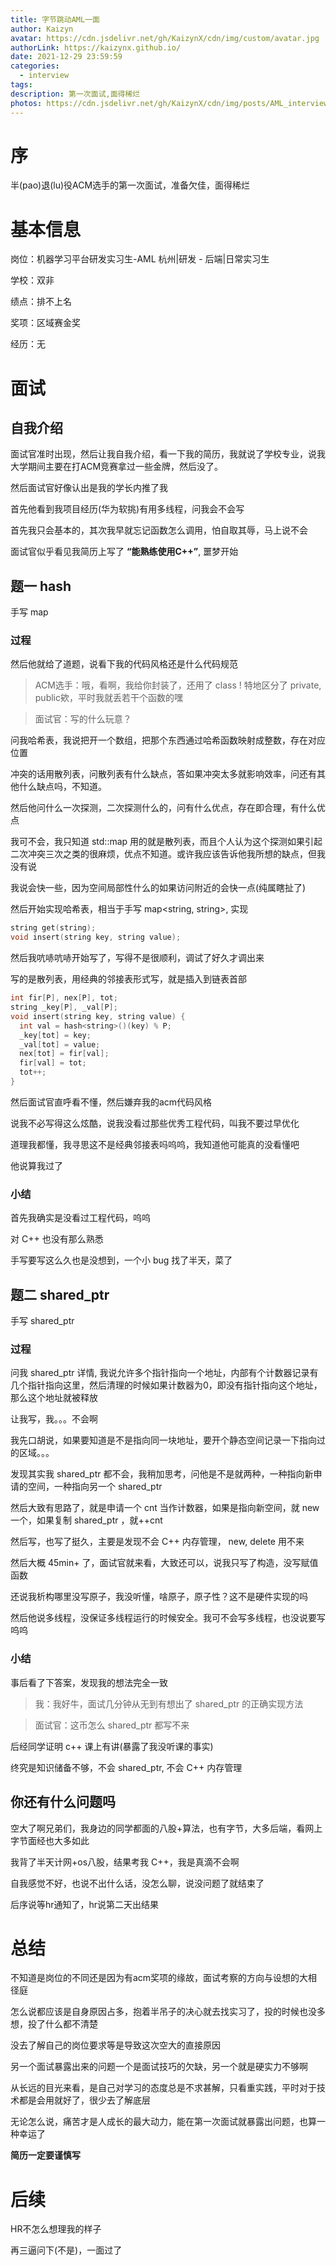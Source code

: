 ```yaml
---
title: 字节跳动AML一面
author: Kaizyn
avatar: https://cdn.jsdelivr.net/gh/KaizynX/cdn/img/custom/avatar.jpg
authorLink: https://kaizynx.github.io/
date: 2021-12-29 23:59:59
categories:
  - interview
tags:
description: 第一次面试,面得稀烂
photos: https://cdn.jsdelivr.net/gh/KaizynX/cdn/img/posts/AML_interview1/cover.jpg
---
```

# 序

半(pao)退(lu)役ACM选手的第一次面试，准备欠佳，面得稀烂

# 基本信息

岗位：机器学习平台研发实习生-AML 杭州|研发 - 后端|日常实习生

学校：双非

绩点：排不上名

奖项：区域赛金奖

经历：无

# 面试

## 自我介绍

面试官准时出现，然后让我自我介绍，看一下我的简历，我就说了学校专业，说我大学期间主要在打ACM竞赛拿过一些金牌，然后没了。

然后面试官好像认出是我的学长内推了我

首先他看到我项目经历(华为软挑)有用多线程，问我会不会写

首先我只会基本的，其次我早就忘记函数怎么调用，怕自取其辱，马上说不会

面试官似乎看见我简历上写了 **“能熟练使用C++”**, 噩梦开始

## 题一 hash

手写 map

### 过程

然后他就给了道题，说看下我的代码风格还是什么代码规范

> ACM选手：哦，看啊，我给你封装了，还用了 class ! 特地区分了 private, public欸，平时我就丢若干个函数的嘿

> 面试官：写的什么玩意？

问我哈希表，我说把开一个数组，把那个东西通过哈希函数映射成整数，存在对应位置

冲突的话用散列表，问散列表有什么缺点，答如果冲突太多就影响效率，问还有其他什么缺点吗，不知道。

然后他问什么一次探测，二次探测什么的，问有什么优点，存在即合理，有什么优点

我可不会，我只知道 std::map 用的就是散列表，而且个人认为这个探测如果引起二次冲突三次之类的很麻烦，优点不知道。或许我应该告诉他我所想的缺点，但我没有说

我说会快一些，因为空间局部性什么的如果访问附近的会快一点(纯属瞎扯了)

然后开始实现哈希表，相当于手写 map<string, string>, 实现

```cpp
string get(string);
void insert(string key, string value);
```

然后我吭哧吭哧开始写了，写得不是很顺利，调试了好久才调出来

写的是散列表，用经典的邻接表形式写，就是插入到链表首部

```cpp
int fir[P], nex[P], tot;
string _key[P], _val[P];
void insert(string key, string value) {
  int val = hash<string>()(key) % P;
  _key[tot] = key;
  _val[tot] = value;
  nex[tot] = fir[val];
  fir[val] = tot;
  tot++;
}
```

然后面试官直呼看不懂，然后嫌弃我的acm代码风格

说我不必写得这么炫酷，说我没看过那些优秀工程代码，叫我不要过早优化

道理我都懂，我寻思这不是经典邻接表吗呜呜，我知道他可能真的没看懂吧

他说算我过了

### 小结

首先我确实是没看过工程代码，呜呜

对 C++ 也没有那么熟悉

手写要写这么久也是没想到，一个小 bug 找了半天，菜了

## 题二 shared_ptr

手写 shared_ptr

### 过程

问我 shared_ptr 详情, 我说允许多个指针指向一个地址，内部有个计数器记录有几个指针指向这里，然后清理的时候如果计数器为0，即没有指针指向这个地址，那么这个地址就被释放

让我写，我。。。不会啊

我先口胡说，如果要知道是不是指向同一块地址，要开个静态空间记录一下指向过的区域。。。

发现其实我 shared_ptr 都不会，我稍加思考，问他是不是就两种，一种指向新申请的空间，一种指向另一个 shared_ptr

然后大致有思路了，就是申请一个 cnt 当作计数器，如果是指向新空间，就 new 一个，如果复制 shared_ptr ，就++cnt

然后写，也写了挺久，主要是发现不会 C++ 内存管理， new, delete 用不来

然后大概 45min+ 了，面试官就来看，大致还可以，说我只写了构造，没写赋值函数

还说我析构哪里没写原子，我没听懂，啥原子，原子性？这不是硬件实现的吗

然后他说多线程，没保证多线程运行的时候安全。我可不会写多线程，也没说要写呜呜

### 小结

事后看了下答案，发现我的想法完全一致

> 我：我好牛，面试几分钟从无到有想出了 shared_ptr 的正确实现方法

> 面试官：这币怎么 shared_ptr 都写不来

后经同学证明 c++ 课上有讲(暴露了我没听课的事实)

终究是知识储备不够，不会 shared_ptr, 不会 C++ 内存管理

## 你还有什么问题吗

空大了啊兄弟们，我身边的同学都面的八股+算法，也有字节，大多后端，看网上字节面经也大多如此

我背了半天计网+os八股，结果考我 C++，我是真滴不会啊

自我感觉不好，也说不出什么话，没怎么聊，说没问题了就结束了

后序说等hr通知了，hr说第二天出结果

# 总结

不知道是岗位的不同还是因为有acm奖项的缘故，面试考察的方向与设想的大相径庭

怎么说都应该是自身原因占多，抱着半吊子的决心就去找实习了，投的时候也没多想，投了什么都不清楚

没去了解自己的岗位要求等是导致这次空大的直接原因

另一个面试暴露出来的问题一个是面试技巧的欠缺，另一个就是硬实力不够啊

从长远的目光来看，是自己对学习的态度总是不求甚解，只看重实践，平时对于技术都是会用就好了，很少去了解底层

无论怎么说，痛苦才是人成长的最大动力，能在第一次面试就暴露出问题，也算一种幸运了

**简历一定要谨慎写**

# 后续

HR不怎么想理我的样子

再三逼问下(不是)，一面过了